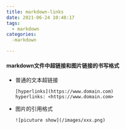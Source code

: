 ```yaml
---
title: markdown-links
date: 2021-06-24 10:48:17
tags:
  - markdown
categories:
  -markdown

---
```


#### markdown文件中超链接和图片链接的书写格式

* 普通的文本超链接

  ```
  [hyperlinks](https://www.domain.com)
  hyperlinks: <https://www.domain.com>
  ```

* 图片的引用格式

  ```  
  ![picuture show](/images/xxx.png)
  ```

